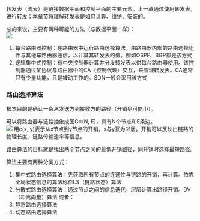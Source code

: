 
转发表（流表）是链接数据平面和控制平面的主要元素。上一章通过使用转发表，进行转发；本章节将理解转发表是如何计算、维护、安装的。

总的来说，主要有两种可能的方法（与数据平面一样）：      
![](Screenshot_2024-12-25-08-17-39-326_com.flyersoft.moonreaderp.png)
1. 每台路由器控制：在路由器中运行路由选择算法，由路由器内部的路由选择组件与其他车路由器通信，以计算其转发表的值。例如OSPF、BGP都是该方式
2. 逻辑集中式控制：有中央控制器计算并分发转发表以供每台路由器使用。该控制器通过某协议与路由器中的CA（控制代理）交互，来管理转发表。CA通常只有少量功能，且是被动工作的。SDN一般会采用该方式

### 路由选择算法

根本目的是确认一条从发送方到接收方的路径（开销尽可能小）。  

可以将路由器与链路抽象成图G=(N, E)，具有N个节点和E条边。  
![](Screenshot_2024-12-25-08-51-03-604_md.obsidian.png)
用c(x, y)表示从x节点到y节点的开销，x与y互为邻居。开销可以反映出链路的物理长度、链路传输速率等信息。

路由算法的目标就是找出两个节点之间的最低开销路径，同开销时选择最短路径。

算法主要有两种分类方式：
1. 集中式路由选择算法：先获取所有节点的连通性与链路的开销，再计算。依靠全局状态信息的算法称作LS（链路状态）算法
2. 分散式路由选择算法：通过节点之间的信息迭代，层层计算出路径开销。DV（距离向量）算法
或者：  
1. 静态路由选择算法
2. 动态路由选择算法
